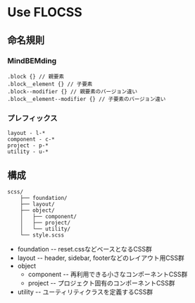 # Use FLOCSS

## 命名規則

### MindBEMding

```
.block {} // 親要素
.block__element {} // 子要素
.block--modifier {} // 親要素のバージョン違い
.block__element--modifier {} // 子要素のバージョン違い
```

### プレフィックス

```
layout - l-*
component - c-*
project - p-*
utility - u-*
```

## 構成

```
scss/
	├── foundation/
	├── layout/
	├── object/
	│   ├── component/
	│   ├── project/
	│   └── utility/
	└── style.scss
```

- foundation -- reset.cssなどベースとなるCSS群
- layout -- header, sidebar, footerなどのレイアウト用CSS群
- object
	- component -- 再利用できる小さなコンポーネントCSS群
	- project -- プロジェクト固有のコンポーネントCSS群
- utility -- ユーティリティクラスを定義するCSS群